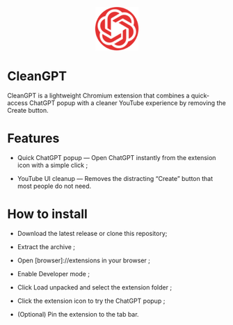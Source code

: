 <p align="center">
  <img src="https://raw.githubusercontent.com/sorpyr/CleanGPT/main/icons/icon128.png" alt="CleanGPT Icon" width="100" />
</p>

# CleanGPT                                   
CleanGPT is a lightweight Chromium extension that combines a quick-access ChatGPT popup with a cleaner YouTube experience by removing the Create button.

# Features

* Quick ChatGPT popup — Open ChatGPT instantly from the extension icon with a simple click ;

* YouTube UI cleanup — Removes the distracting “Create” button that most people do not need.

# How to install

* Download the latest release or clone this repository;

* Extract the archive ;

* Open [browser]://extensions in your browser ;

* Enable Developer mode ;

* Click Load unpacked and select the extension folder ;

* Click the extension icon to try the ChatGPT popup ;

* (Optional) Pin the extension to the tab bar.
